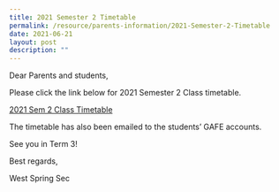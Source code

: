 ```yaml
---
title: 2021 Semester 2 Timetable
permalink: /resource/parents-information/2021-Semester-2-Timetable
date: 2021-06-21
layout: post
description: ""
---
```

Dear Parents and students,

Please click the link below for 2021 Semester 2 Class timetable.

[2021 Sem 2 Class Timetable](/files/Parents'%20Information/2021%20Semester%202%20Timetable/2021-Sem-2-Class-Timetable.pdf)

The timetable has also been emailed to the students’ GAFE accounts.

See you in Term 3!

Best regards,

West Spring Sec
